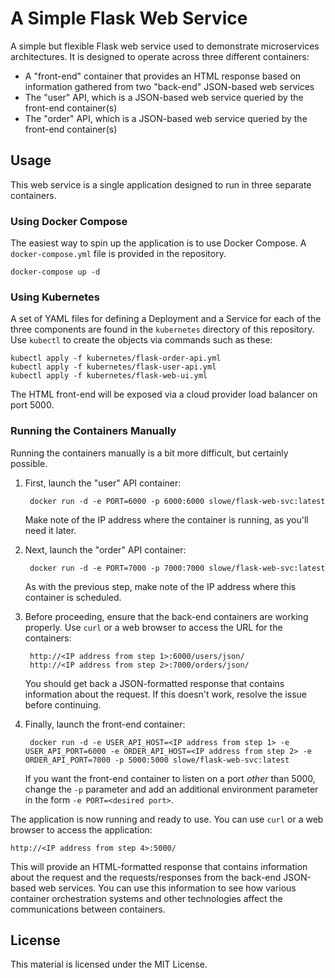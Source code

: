 # A Simple Flask Web Service

A simple but flexible Flask web service used to demonstrate microservices architectures. It is designed to operate across three different containers:

* A "front-end" container that provides an HTML response based on information gathered from two "back-end" JSON-based web services
* The "user" API, which is a JSON-based web service queried by the front-end container(s)
* The "order" API, which is a JSON-based web service queried by the front-end container(s)

## Usage

This web service is a single application designed to run in three separate containers.

### Using Docker Compose

The easiest way to spin up the application is to use Docker Compose. A `docker-compose.yml` file is provided in the repository.

```
docker-compose up -d
```

### Using Kubernetes

A set of YAML files for defining a Deployment and a Service for each of the three components are found in the `kubernetes` directory of this repository. Use `kubectl` to create the objects via commands such as these:

```
kubectl apply -f kubernetes/flask-order-api.yml
kubectl apply -f kubernetes/flask-user-api.yml
kubectl apply -f kubernetes/flask-web-ui.yml
```

The HTML front-end will be exposed via a cloud provider load balancer on port 5000.

### Running the Containers Manually

Running the containers manually is a bit more difficult, but certainly possible.

1. First, launch the "user" API container:

        docker run -d -e PORT=6000 -p 6000:6000 slowe/flask-web-svc:latest

    Make note of the IP address where the container is running, as you'll need it later.

2. Next, launch the "order" API container:

        docker run -d -e PORT=7000 -p 7000:7000 slowe/flask-web-svc:latest

    As with the previous step, make note of the IP address where this container is scheduled.

3. Before proceeding, ensure that the back-end containers are working properly. Use `curl` or a web browser to access the URL for the containers:

        http://<IP address from step 1>:6000/users/json/
        http://<IP address from step 2>:7000/orders/json/

    You should get back a JSON-formatted response that contains information about the request. If this doesn't work, resolve the issue before continuing.

4. Finally, launch the front-end container:

        docker run -d -e USER_API_HOST=<IP address from step 1> -e USER_API_PORT=6000 -e ORDER_API_HOST=<IP address from step 2> -e ORDER_API_PORT=7000 -p 5000:5000 slowe/flask-web-svc:latest

    If you want the front-end container to listen on a port _other_ than 5000, change the `-p` parameter and add an additional environment parameter in the form `-e PORT=<desired port>`.

The application is now running and ready to use. You can use `curl` or a web browser to access the application:

    http://<IP address from step 4>:5000/

This will provide an HTML-formatted response that contains information about the request and the requests/responses from the back-end JSON-based web services. You can use this information to see how various container orchestration systems and other technologies affect the communications between containers.

## License

This material is licensed under the MIT License.
